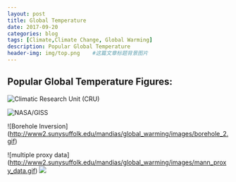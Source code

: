 ```yaml
---
layout: post
title: Global Temperature
date: 2017-09-20
categories: blog
tags: [Climate,Climate Change, Global Warming]
description: Popular Global Temperature
header-img: img/top.png    #这篇文章标题背景图片
---
```


## Popular Global Temperature Figures:

![Climatic Research Unit (CRU)](https://crudata.uea.ac.uk/~timo/diag/tempts_decadeblocks_global.png)

![NASA/GISS](https://data.giss.nasa.gov/gistemp/graphs/graph_data/Global_Mean_Estimates_based_on_Land_and_Ocean_Data/graph.png)

![Borehole Inversion] (http://www2.sunysuffolk.edu/mandias/global_warming/images/borehole_2.gif)

![multiple proxy data] (http://www2.sunysuffolk.edu/mandias/global_warming/images/mann_proxy_data.gif)
![](http://www2.sunysuffolk.edu/mandias/global_warming/images/mann_temperature_reconstruction.jpg)